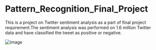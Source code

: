# Pattern_Recognition_Final_Project

This is a project on Twitter sentiment analysis as a part of final project requirement.The sentiment analysis was performed on 1.6 million Twitter data and have classified the tweet as positive or negative.

![image](https://github.com/Ruksha111/Pattern_Recognition_Final_Project/assets/129023077/5c5067a5-1f54-4cad-a0ee-4593b6b89b67)
